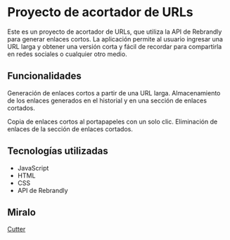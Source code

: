 # Proyecto de acortador de URLs

Este es un proyecto de acortador de URLs, que utiliza la API de Rebrandly para generar enlaces cortos. La aplicación permite al usuario ingresar una URL larga y obtener una versión corta y fácil de recordar para compartirla en redes sociales o cualquier otro medio.

## Funcionalidades

Generación de enlaces cortos a partir de una URL larga.
Almacenamiento de los enlaces generados en el historial y en una sección de enlaces cortados.

Copia de enlaces cortos al portapapeles con un solo clic.
Eliminación de enlaces de la sección de enlaces cortados.

## Tecnologías utilizadas

- JavaScript
- HTML
- CSS
- API de Rebrandly

## Miralo

[Cutter](https://pablo1591moreno.github.io/urlCutter/)

